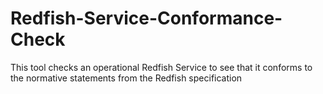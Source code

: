 # Redfish-Service-Conformance-Check
This tool checks an operational Redfish Service to see that it conforms to the normative statements from the Redfish specification
